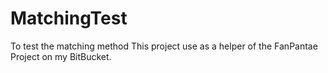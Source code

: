 # MatchingTest
To test the matching method
This project use as a helper of the FanPantae Project on my BitBucket.
